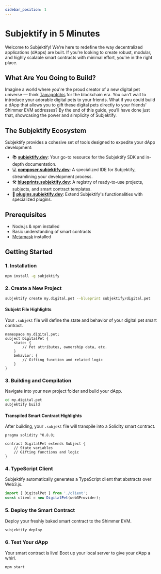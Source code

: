 ```yaml
---
sidebar_position: 1
---
```


# Subjektify in 5 Minutes

Welcome to Subjektify! We're here to redefine the way decentralized applications (dApps) are built. If you're looking to create robust, modular, and highly scalable smart contracts with minimal effort, you're in the right place.

## What Are You Going to Build?

Imagine a world where you're the proud creator of a new digital pet universe — think [Tamagotchis](https://en.wikipedia.org/wiki/Tamagotchi) for the blockchain era. You can't wait to introduce your adorable digital pets to your friends. What if you could build a dApp that allows you to gift these digital pets directly to your friends' Shimmer EVM addresses? By the end of this guide, you'll have done just that, showcasing the power and simplicity of Subjektify.

## The Subjektify Ecosystem

Subjektify provides a cohesive set of tools designed to expedite your dApp development:

- 📚 [**subjektify.dev**](https://subjektify.dev/): Your go-to resource for the Subjektify SDK and in-depth documentation.
- 💻 [**composer.subjektify.dev**](https://composer.subjektify.dev/): A specialized IDE for Subjektify, streamlining your development process.
- 🛠️ [**blueprints.subjektify.dev**](https://blueprints.subjektify.dev/): A registry of ready-to-use projects, subjects, and smart contract templates.
- 🔌 [**plugins.subjektify.dev**](https://plugins.subjektify.dev/): Extend Subjektify's functionalities with specialized plugins.

## Prerequisites

- Node.js & npm installed
- Basic understanding of smart contracts
- [Metamask](https://metamask.io/) installed

## Getting Started

### 1. Installation

```bash
npm install -g subjektify
```

### 2. Create a New Project

```bash
subjektify create my.digital.pet --blueprint subjektify/digital.pet
```

#### Subjekt File Highlights

Your `.subjekt` file will define the state and behavior of your digital pet smart contract.

```subjekt
namespace my.digital.pet;
subject DigitalPet {
    state: {
        // Pet attributes, ownership data, etc.
    }
    behavior: {
        // Gifting function and related logic
    }
}
```

### 3. Building and Compilation

Navigate into your new project folder and build your dApp.

```bash
cd my.digital.pet
subjektify build
```

#### Transpiled Smart Contract Highlights

After building, your `.subjekt` file will transpile into a Solidity smart contract.

```solidity
pragma solidity ^0.8.0;

contract DigitalPet extends Subject {
    // State variables
    // Gifting functions and logic
}
```

### 4. TypeScript Client

Subjektify automatically generates a TypeScript client that abstracts over Web3.js.

```typescript
import { DigitalPet } from './client';
const client = new DigitalPet(web3Provider);
```

### 5. Deploy the Smart Contract

Deploy your freshly baked smart contract to the Shimmer EVM.

```bash
subjektify deploy
```

### 6. Test Your dApp

Your smart contract is live! Boot up your local server to give your dApp a whirl.

```bash
npm start
```

